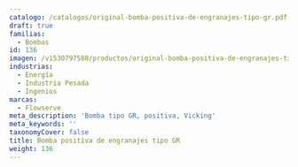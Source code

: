 ```yaml
---
catalogo: /catalogos/original-bomba-positiva-de-engranajes-tipo-gr.pdf
draft: true
familias:
  - Bombas
id: 136
imagen: /v1530797588/productos/original-bomba-positiva-de-engranajes-tipo-gr.jpg
industrias:
  - Energía
  - Industria Pesada
  - Ingenios
marcas:
  - Flowserve
meta_description: 'Bomba tipo GR, positiva, Vicking'
meta_keywords: ''
taxonomyCover: false
title: Bomba positiva de engranajes tipo GR
weight: 136
---
```


